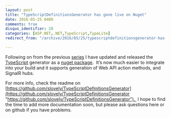 ```yaml
---
layout: post
title: "TypeScriptDefinitionsGenerator has gone live on Nuget"
date: 2016-05-25 0400
comments: true
disqus_identifier: 28
categories: [ASP.NET,.NET,TypeScript,TypeLite]
redirect_from: "/archive/2016/05/25/typescriptdefinitionsgenerator-has-gone-live-on-nuget.aspx/"

---
```

Following on from the previous
[series](http://blog.simonlovely.com/archive/2014/11/07/typelite-has-gone-v1.0.aspx)
I have updated and released the
[TypeScript](http://www.typescriptlang.org/) generator as a [nuget
package](https://www.nuget.org/packages/TypeScriptDefinitionsGenerator/). 
It’s now much easier to integrate into your build and it supports
generation of Web API action methods, and SignalR hubs.

For more info, check the readme on
[https://github.com/slovely/TypeScriptDefinitionsGenerator](https://github.com/slovely/TypeScriptDefinitionsGenerator "https://github.com/slovely/TypeScriptDefinitionsGenerator"). 
I hope to find the time to add more documentation soon, but please ask
questions here or on github if you have problems.

